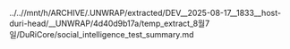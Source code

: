 ../..//mnt/h/ARCHIVE/.UNWRAP/extracted/DEV__2025-08-17__1833__host-duri-head/__UNWRAP/4d40d9b17a/temp_extract_8월7일/DuRiCore/social_intelligence_test_summary.md